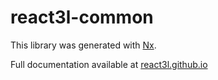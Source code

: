 # react3l-common

This library was generated with [Nx](https://nx.dev).

Full documentation available at [react3l.github.io](https://react3l.github.io)
